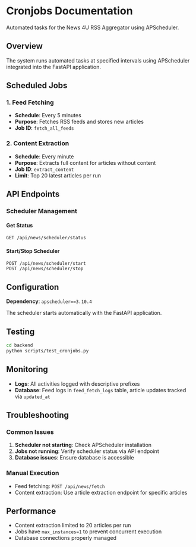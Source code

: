 # Cronjobs Documentation

Automated tasks for the News 4U RSS Aggregator using APScheduler.

## Overview

The system runs automated tasks at specified intervals using APScheduler integrated into the FastAPI application.

## Scheduled Jobs

### 1. Feed Fetching
- **Schedule**: Every 5 minutes
- **Purpose**: Fetches RSS feeds and stores new articles
- **Job ID**: `fetch_all_feeds`

### 2. Content Extraction
- **Schedule**: Every minute
- **Purpose**: Extracts full content for articles without content
- **Job ID**: `extract_content`
- **Limit**: Top 20 latest articles per run

## API Endpoints

### Scheduler Management

#### Get Status
```http
GET /api/news/scheduler/status
```

#### Start/Stop Scheduler
```http
POST /api/news/scheduler/start
POST /api/news/scheduler/stop
```

## Configuration

**Dependency**: `apscheduler==3.10.4`

The scheduler starts automatically with the FastAPI application.

## Testing

```bash
cd backend
python scripts/test_cronjobs.py
```

## Monitoring

- **Logs**: All activities logged with descriptive prefixes
- **Database**: Feed logs in `feed_fetch_logs` table, article updates tracked via `updated_at`

## Troubleshooting

### Common Issues
1. **Scheduler not starting**: Check APScheduler installation
2. **Jobs not running**: Verify scheduler status via API endpoint
3. **Database issues**: Ensure database is accessible

### Manual Execution
- Feed fetching: `POST /api/news/fetch`
- Content extraction: Use article extraction endpoint for specific articles

## Performance

- Content extraction limited to 20 articles per run
- Jobs have `max_instances=1` to prevent concurrent execution
- Database connections properly managed 